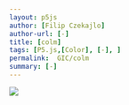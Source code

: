 ```yaml
---  
layout: p5js
author: [Filip Czekajlo]
author-url: [-]
title: [colm]
tags: [P5.js,[Color], [-], ]
permalink:  GIC/colm 
summary: [-]
---  
```




![](path/to/another/image.png)  
